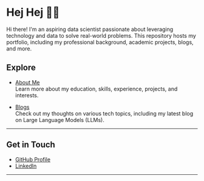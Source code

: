 
# Hej Hej 👨‍💻  

Hi there! I'm an aspiring data scientist passionate about leveraging technology and data to solve real-world problems. This repository hosts my portfolio, including my professional background, academic projects, blogs, and more.

## Explore  
- [About Me](aboutme.md)  
  Learn more about my education, skills, experience, projects, and interests.

- [Blogs](blogs/llms.md)  
  Check out my thoughts on various tech topics, including my latest blog on Large Language Models (LLMs).  

---

## Get in Touch  

- [GitHub Profile](https://github.com/rajathpi)  
- [LinkedIn](https://www.linkedin.com/in/rajath-pai/)  

---